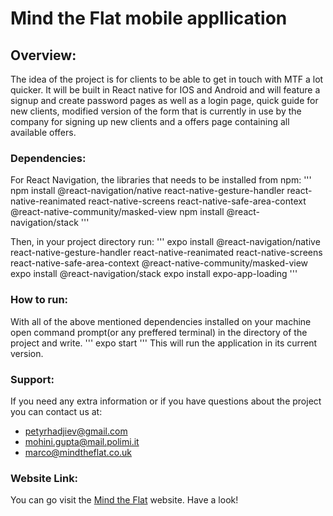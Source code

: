 # Mind the Flat mobile appllication

## Overview:
The idea of the project is for clients to be able to get in touch with MTF a lot quicker. It will be built in React native for IOS and Android and will feature a signup and create password pages as well as a login page, quick guide for new clients, modified version of the form that is 
currently in use by the company for signing up new clients and a offers page containing all available offers.

### Dependencies:
For React Navigation, the libraries that needs to be installed from npm:
'''
npm install @react-navigation/native react-native-gesture-handler react-native-reanimated react-native-screens react-native-safe-area-context @react-native-community/masked-view
npm install @react-navigation/stack
'''

Then, in your project directory run:
'''
expo install @react-navigation/native react-native-gesture-handler react-native-reanimated react-native-screens react-native-safe-area-context @react-native-community/masked-view
 expo install @react-navigation/stack 
expo install expo-app-loading
'''

### How to run:
With all of the above mentioned dependencies installed on your machine open command prompt(or any preffered terminal) in the directory of the 
project and write.
'''
expo start
'''
This will run the application in its current version.

### Support:
If you need any extra information or if you have questions about the project you can contact us at:
- petyrhadjiev@gmail.com
- mohini.gupta@mail.polimi.it
- marco@mindtheflat.co.uk

### Website Link:
You can go visit the [Mind the Flat](https://www.mindtheflat.co.uk/) website. Have a look!
